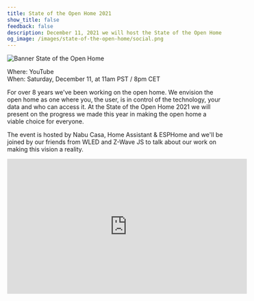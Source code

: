 ```yaml
---
title: State of the Open Home 2021
show_title: false
feedback: false
description: December 11, 2021 we will host the State of the Open Home.
og_image: /images/state-of-the-open-home/social.png
---
```


![Banner State of the Open Home](/images/state-of-the-open-home/promo.png)

Where: YouTube<br>
When: Saturday, December 11, at 11am PST / 8pm CET

For over 8 years we've been working on the open home. We envision the open home as one where you, the user, is in control of the technology, your data and who can access it. At the State of the Open Home 2021 we will present on the progress we made this year in making the open home a viable choice for everyone.

The event is hosted by Nabu Casa, Home Assistant & ESPHome and we'll be joined by our friends from WLED and Z-Wave JS to talk about our work on making this vision a reality.

<div class='videoWrapper'>
<iframe width="560" height="315" src="https://www.youtube.com/embed/6ZMXE5PXPqU" frameborder="0" allowfullscreen></iframe>
</div>
